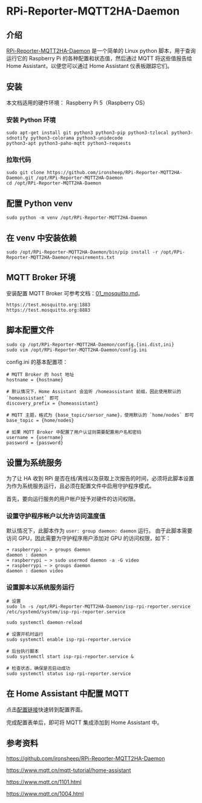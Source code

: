 # RPi-Reporter-MQTT2HA-Daemon

## 介绍

[RPi-Reporter-MQTT2HA-Daemon](https://github.com/ironsheep/RPi-Reporter-MQTT2HA-Daemon) 是一个简单的 Linux python
脚本，用于查询运行它的 Raspberry Pi 的各种配置和状态值，然后通过 MQTT 将这些值报告给 Home Assistant，以便您可以通过 Home
Assistant 仪表板跟踪它们。

## 安装

本文档适用的硬件环境：
Raspberry Pi 5（Raspberry OS）

### 安装 Python 环境

```shell
sudo apt-get install git python3 python3-pip python3-tzlocal python3-sdnotify python3-colorama python3-unidecode
python3-apt python3-paho-mqtt python3-requests
```

### 拉取代码

```shell
sudo git clone https://github.com/ironsheep/RPi-Reporter-MQTT2HA-Daemon.git /opt/RPi-Reporter-MQTT2HA-Daemon
cd /opt/RPi-Reporter-MQTT2HA-Daemon
```

## 配置 Python venv

```shell
sudo python -m venv /opt/RPi-Reporter-MQTT2HA-Daemon
```

## 在 venv 中安装依赖

```shell
sudo /opt/RPi-Reporter-MQTT2HA-Daemon/bin/pip install -r /opt/RPi-Reporter-MQTT2HA-Daemon/requirements.txt
```

## MQTT Broker 环境

安装配置 MQTT Broker 可参考文档：[01_mosquitto.md](/hardware/mqtt/01_mosquitto.md)。

```shell
https://test.mosquitto.org:1883
https://test.mosquitto.org:8883
```

## 脚本配置文件

```shell
sudo cp /opt/RPi-Reporter-MQTT2HA-Daemon/config.{ini.dist,ini}
sudo vim /opt/RPi-Reporter-MQTT2HA-Daemon/config.ini
```

config.ini 的基本配置项：

```
# MQTT Broker 的 host 地址
hostname = {hostname}

# 默认情况下，Home Assistant 会监听 /homeassistant 前缀，因此使用默认的 `homeassistant` 即可
discovery_prefix = {homeassistant} 

# MQTT 主题，格式为 {base_topic/sersor_name}，使用默认的 `home/nodes` 即可
base_topic = {home/nodes}

# 如果 MQTT Broker 中配置了用户认证则需要配置用户名和密码
username = {username}
password = {password}
```

## 设置为系统服务

为了让 HA 收到 RPi 是否在线/离线以及获取上次报告的时间，必须将此脚本设置为作为系统服务运行，且必须在配置文件中启用守护程序模式。

首先，要向运行服务的用户帐户授予对硬件的访问权限。

### 设置守护程序帐户以允许访问温度值

默认情况下，此脚本作为 `user: group daemon: daemon` 运行。
由于此脚本需要访问 GPU，因此需要为守护程序用户添加对 GPU 的访问权限，如下：

```shell
➜ raspberrypi ~ > groups daemon
daemon : daemon
➜ raspberrypi ~ > sudo usermod daemon -a -G video
➜ raspberrypi ~ > groups daemon
daemon : daemon video
```

### 设置脚本以系统服务运行

```shell
# 设置
sudo ln -s /opt/RPi-Reporter-MQTT2HA-Daemon/isp-rpi-reporter.service /etc/systemd/system/isp-rpi-reporter.service

sudo systemctl daemon-reload

# 设置开机时运行
sudo systemctl enable isp-rpi-reporter.service

# 后台执行脚本
sudo systemctl start isp-rpi-reporter.service &

# 检查状态，确保是否启动成功
sudo systemctl status isp-rpi-reporter.service
```

## 在 Home Assistant 中配置 MQTT

点击[配置链接](https://my.home-assistant.io/redirect/config_flow_start/?domain=mqtt)快速转到配置界面。

完成配置表单后，即可将 MQTT 集成添加到 Home Assistant 中。

## 参考资料

https://github.com/ironsheep/RPi-Reporter-MQTT2HA-Daemon

https://www.mqtt.cn/mqtt-tutorial/home-assistant

https://www.mqtt.cn/1101.html

https://www.mqtt.cn/1004.html
